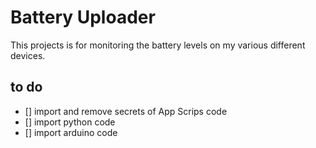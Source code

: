 # Battery Uploader

This projects is for monitoring the battery levels on my various
different devices.


## to do
- [] import and remove secrets of App Scrips code
- [] import python code
- [] import arduino code
